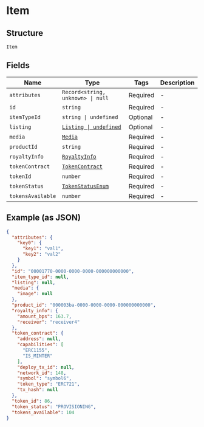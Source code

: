 
# Item

## Structure

`Item`

## Fields

| Name | Type | Tags | Description |
|  --- | --- | --- | --- |
| `attributes` | `Record<string, unknown> \| null` | Required | - |
| `id` | `string` | Required | - |
| `itemTypeId` | `string \| undefined` | Optional | - |
| `listing` | [`Listing \| undefined`](../../doc/models/listing.md) | Optional | - |
| `media` | [`Media`](../../doc/models/media.md) | Required | - |
| `productId` | `string` | Required | - |
| `royaltyInfo` | [`RoyaltyInfo`](../../doc/models/royalty-info.md) | Required | - |
| `tokenContract` | [`TokenContract`](../../doc/models/token-contract.md) | Required | - |
| `tokenId` | `number` | Required | - |
| `tokenStatus` | [`TokenStatusEnum`](../../doc/models/token-status-enum.md) | Required | - |
| `tokensAvailable` | `number` | Required | - |

## Example (as JSON)

```json
{
  "attributes": {
    "key0": {
      "key1": "val1",
      "key2": "val2"
    }
  },
  "id": "00001770-0000-0000-0000-000000000000",
  "item_type_id": null,
  "listing": null,
  "media": {
    "image": null
  },
  "product_id": "000003ba-0000-0000-0000-000000000000",
  "royalty_info": {
    "amount_bps": 163.7,
    "receiver": "receiver4"
  },
  "token_contract": {
    "address": null,
    "capabilities": [
      "ERC1155",
      "IS_MINTER"
    ],
    "deploy_tx_id": null,
    "network_id": 148,
    "symbol": "symbol6",
    "token_type": "ERC721",
    "tx_hash": null
  },
  "token_id": 86,
  "token_status": "PROVISIONING",
  "tokens_available": 104
}
```

